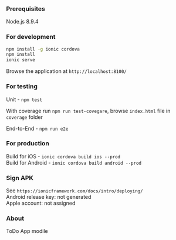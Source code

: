 ### Prerequisites
Node.js 8.9.4

### For development
```bash
npm install -g ionic cordova
npm install
ionic serve
```
Browse the application at `http://localhost:8100/`           

### For testing 

Unit - `npm test`     

With coverage run `npm run test-covegare`, browse `index.html` file in `coverage` folder     

End-to-End - `npm run e2e`   

### For production

Build for iOS - `ionic cordova build ios --prod`         
Build for Android - `ionic cordova build android --prod`         

### Sign APK
See `https://ionicframework.com/docs/intro/deploying/`       
Android release key: not generated        
Apple account: not assigned           

### About    
ToDo App modile